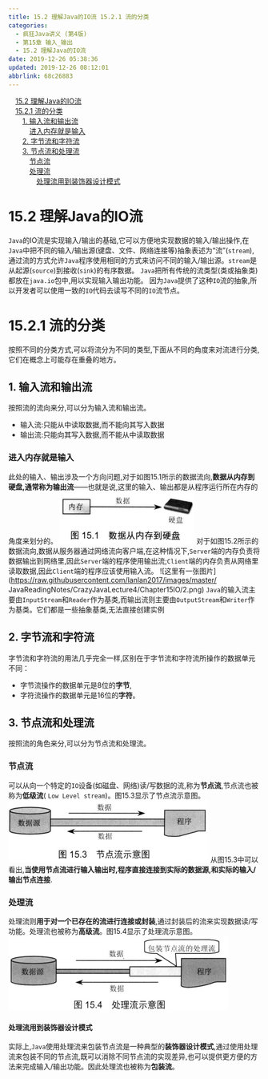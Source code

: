 ```yaml
---
title: 15.2 理解Java的IO流 15.2.1 流的分类
categories: 
  - 疯狂Java讲义 (第4版)
  - 第15章 输入_输出
  - 15.2 理解Java的IO流
date: 2019-12-26 05:38:36
updated: 2019-12-26 08:12:01
abbrlink: 68c26883
---
```

<div id='my_toc'><a href="/JavaReadingNotes/68c26883/#15-2-理解Java的IO流" class="header_1">15.2 理解Java的IO流</a>&nbsp;<br><a href="/JavaReadingNotes/68c26883/#15-2-1-流的分类" class="header_1">15.2.1 流的分类</a>&nbsp;<br><a href="/JavaReadingNotes/68c26883/#1-输入流和输出流" class="header_2">1. 输入流和输出流</a>&nbsp;<br><a href="/JavaReadingNotes/68c26883/#进入内存就是输入" class="header_3">进入内存就是输入</a>&nbsp;<br><a href="/JavaReadingNotes/68c26883/#2-字节流和字符流" class="header_2">2. 字节流和字符流</a>&nbsp;<br><a href="/JavaReadingNotes/68c26883/#3-节点流和处理流" class="header_2">3. 节点流和处理流</a>&nbsp;<br><a href="/JavaReadingNotes/68c26883/#节点流" class="header_3">节点流</a>&nbsp;<br><a href="/JavaReadingNotes/68c26883/#处理流" class="header_3">处理流</a>&nbsp;<br><a href="/JavaReadingNotes/68c26883/#处理流用到装饰器设计模式" class="header_4">处理流用到装饰器设计模式</a>&nbsp;<br></div>
<style>.header_1{margin-left: 1em;}.header_2{margin-left: 2em;}.header_3{margin-left: 3em;}.header_4{margin-left: 4em;}.header_5{margin-left: 5em;}.header_6{margin-left: 6em;}</style>
<!--more-->
<script>if (navigator.platform.search('arm')==-1){document.getElementById('my_toc').style.display = 'none';}var e,p = document.getElementsByTagName('p');while (p.length>0) {e = p[0];e.parentElement.removeChild(e);}</script>

<!--end-->
# 15.2 理解Java的IO流
`Java`的IO流是实现输入/输出的基础,它可以方便地实现数据的输入/输出操作,在`Java`中把不同的输入/输出源(键盘、文件、网络连接等)抽象表述为“流”(`stream`),通过流的方式允许`Java`程序使用相同的方式来访问不同的输入/输出源。`stream`是从起源(`source`)到接收(`sink`)的有序数据。
`Java`把所有传统的流类型(类或抽象类)都放在`java.io`包中,用以实现输入输出功能。
因为`Java`提供了这种`IO`流的抽象,所以开发者可以使用一致的`IO`代码去读写不同的`IO`流节点。
# 15.2.1 流的分类
按照不同的分类方式,可以将流分为不同的类型,下面从不同的角度来对流进行分类,它们在概念上可能存在重叠的地方。
## 1. 输入流和输出流
按照流的流向来分,可以分为输入流和输出流。
- 输入流:只能从中读取数据,而不能向其写入数据
- 输出流:只能向其写入数据,而不能从中读取数据

### 进入内存就是输入
此处的输入、输出涉及一个方向问题,对于如图15.1所示的数据流向,**数据从内存到硬盘,通常称为输出流**——也就是说,这里的输入、输出都是从程序运行所在内存的角度来划分的。
![这里有一张图片](https://raw.githubusercontent.com/lanlan2017/images/master/JavaReadingNotes/CrazyJavaLecture4/Chapter15IO/1.png)
对于如图15.2所示的数据流向,数据从服务器通过网络流向客户端,在这种情况下,`Server`端的内存负责将数据输出到网络里,因此`Server`端的程序使用输出流;`Client`端的内存负责从网络里读取数据,因此`Client`端的程序应该使用输入流。
![这里有一张图片](https://raw.githubusercontent.com/lanlan2017/images/master/ JavaReadingNotes/CrazyJavaLecture4/Chapter15IO/2.png)
`Java`的输入流主要由`InputStream`和`Reader`作为基类,而输出流则主要由`OutputStream`和`Writer`作为基类。它们都是一些抽象基类,无法直接创建实例

## 2. 字节流和字符流
字节流和字符流的用法几乎完全一样,区别在于字节流和字符流所操作的数据单元不同：
- 字节流操作的数据单元是8位的**字节**,
- 字符流操作的数据单元是16位的**字符**。

## 3. 节点流和处理流
按照流的角色来分,可以分为节点流和处理流。
### 节点流
可以从向一个特定的`IO`设备(如磁盘、网络)读/写数据的流,称为**节点流**,节点流也被称为**低级流**( `Low Level stream`)。图15.3显示了节点流示意图。
![这里有一张图片](https://raw.githubusercontent.com/lanlan2017/images/master/JavaReadingNotes/CrazyJavaLecture4/Chapter15IO/3.png)
从图15.3中可以看出,**当使用节点流进行输入输出时,程序直接连接到实际的数据源,和实际的输入/输出节点连接**.
### 处理流
处理流则**用于对一个已存在的流进行连接或封装**,通过封装后的流来实现数据读/写功能。处理流也被称为**高级流**。图15.4显示了处理流示意图。
![这里有一张图片](https://raw.githubusercontent.com/lanlan2017/images/master/JavaReadingNotes/CrazyJavaLecture4/Chapter15IO/4.png)
#### 处理流用到装饰器设计模式
实际上,`Java`使用处理流来包装节点流是一种典型的**装饰器设计模式**,通过使用处理流来包装不同的节点流,既可以消除不同节点流的实现差异,也可以提供更方便的方法来完成输入/输出功能。因此处理流也被称为**包装流**。

<!-- JavaReadingNotes/CrazyJavaLecture4/Chapter15IO/ -->


